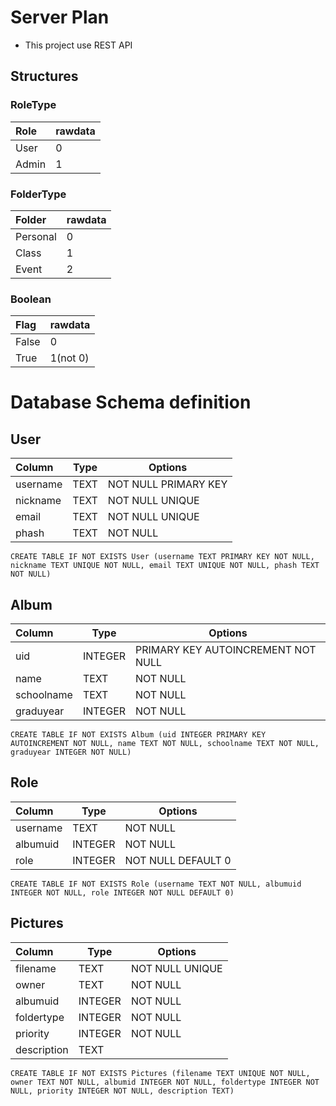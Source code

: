# Server Plan
- This project use REST API

## Structures
### RoleType
| Role  | rawdata |
| :---- | ------- |
| User  | 0       |
| Admin | 1       |

### FolderType
| Folder    | rawdata |
| :-------- | ------- |
| Personal  | 0       |
| Class     | 1       |
| Event     | 2       |

### Boolean
| Flag   | rawdata  |
| :----- | -------- |
| False  | 0        |
| True   | 1(not 0) |


# Database Schema definition
## User
| Column      | Type    | Options               |
| :---------- | ------- | --------------------- |
| username    | TEXT    | NOT NULL PRIMARY KEY  |
| nickname    | TEXT    | NOT NULL UNIQUE       |
| email       | TEXT    | NOT NULL UNIQUE       |
| phash       | TEXT    | NOT NULL              |

```
CREATE TABLE IF NOT EXISTS User (username TEXT PRIMARY KEY NOT NULL, nickname TEXT UNIQUE NOT NULL, email TEXT UNIQUE NOT NULL, phash TEXT NOT NULL)
```

## Album
| Column                 | Type        | Options                              |
| :--------------------- | ----------- | ------------------------------------ |
| uid                    | INTEGER     | PRIMARY KEY AUTOINCREMENT NOT NULL   |
| name                   | TEXT        | NOT NULL                             |
| schoolname             | TEXT        | NOT NULL                             |
| graduyear              | INTEGER     | NOT NULL                             |

```
CREATE TABLE IF NOT EXISTS Album (uid INTEGER PRIMARY KEY AUTOINCREMENT NOT NULL, name TEXT NOT NULL, schoolname TEXT NOT NULL, graduyear INTEGER NOT NULL)
```

## Role
| Column      | Type        | Options            |
| :---------- | ----------- | ------------------ |
| username    | TEXT        | NOT NULL           |
| albumuid    | INTEGER     | NOT NULL           |
| role        | INTEGER     | NOT NULL DEFAULT 0 |

```
CREATE TABLE IF NOT EXISTS Role (username TEXT NOT NULL, albumuid INTEGER NOT NULL, role INTEGER NOT NULL DEFAULT 0)
```

## Pictures
| Column      | Type     | Options           |
| :---------- | -------- | ----------------- |
| filename    | TEXT     | NOT NULL UNIQUE   |
| owner       | TEXT     | NOT NULL          |
| albumuid    | INTEGER  | NOT NULL          |
| foldertype  | INTEGER  | NOT NULL          |
| priority    | INTEGER  | NOT NULL          |
| description | TEXT     | |

```
CREATE TABLE IF NOT EXISTS Pictures (filename TEXT UNIQUE NOT NULL, owner TEXT NOT NULL, albumid INTEGER NOT NULL, foldertype INTEGER NOT NULL, priority INTEGER NOT NULL, description TEXT)
```